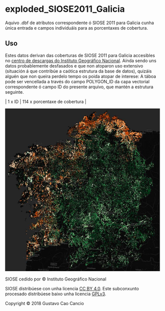 # exploded_SIOSE2011_Galicia
Aquivo .dbf de atributos correspondente ó SIOSE 2011 para Galicia cunha única entrada e campos individuáis para as porcentaxes de cobertura.
## Uso
Estes datos derivan das coberturas de SIOSE 2011 para Galicia accesibles no [centro de descargas do Instituto Geográfico Nacional](http://centrodedescargas.cnig.es/CentroDescargas/).
Aínda sendo uns datos probablemente desfasados e que non atoparon uso extensivo (situación á que contribúe a caótica estrutura da base de datos), quizáis alguén que non queira perdelo tempo os poida atopar de interese:
A táboa pode ser vencellada a través do campo POLYGON_ID da capa vectorial correspondente ó campo ID do presente arquivo, que mantén a estrutura seguinte.

|     1 x ID     |            114 x porcentaxe de cobertura                             |

![Sample](https://github.com/gottstaff/exploded_SIOSE2011_Galicia/blob/master/37659027.jpg)

SIOSE cedido por © Instituto Geográfico Nacional

SIOSE distribúese con unha licencia [CC BY 4.0](https://creativecommons.org/licenses/by/4.0/legalcode).
Este subconxunto procesado distribúese baixo unha licencia [GPLv3](https://wiki.creativecommons.org/wiki/ShareAlike_compatibility:_GPLv3).

Copyright © 2018 Gustavo Cao Cancio
